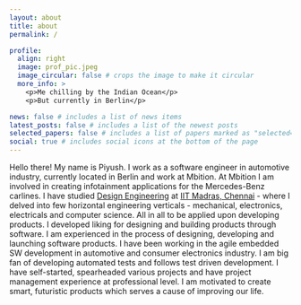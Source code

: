 ```yaml
---
layout: about
title: about
permalink: /

profile:
  align: right
  image: prof_pic.jpeg
  image_circular: false # crops the image to make it circular
  more_info: >
    <p>Me chilling by the Indian Ocean</p>
    <p>But currently in Berlin</p>

news: false # includes a list of news items
latest_posts: false # includes a list of the newest posts
selected_papers: false # includes a list of papers marked as "selected={true}"
social: true # includes social icons at the bottom of the page
---
```


Hello there! My name is Piyush. I work as a software engineer in automotive industry, currently located in Berlin and work at Mbition. At Mbition I am involved in creating infotainment applications for the Mercedes-Benz carlines. I have studied [Design Engineering](https://ed.iitm.ac.in/) at [IIT Madras, Chennai](https://www.iitm.ac.in/) - where I delved into few horizontal engineering verticals - mechanical, electronics, electricals and computer science. All in all to be applied upon developing products. I developed liking for designing and building products through software. I am experienced in the process of designing, developing and launching software products. I have been working in the agile embedded SW development in automotive and consumer electronics industry. I am big fan of developing automated tests and follows test driven development. I have self-started, spearheaded various projects and have project management experience at professional level. I am motivated to create smart, futuristic products which serves a cause of improving our life.
